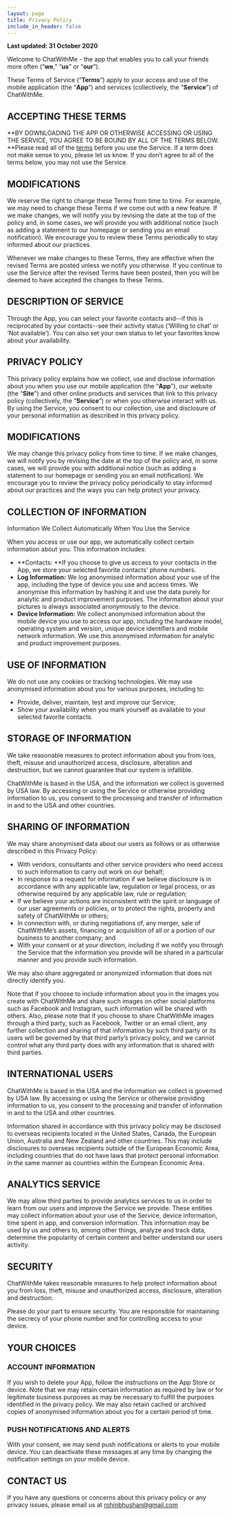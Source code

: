 ```yaml
---
layout: page
title: Privacy Policy
include_in_header: false
---
```


**Last updated: 31 October 2020**

Welcome to ChatWithMe - the app that enables you to call your friends more often (“**we**,” “**us**” or “**our**”).

These Terms of Service (“**Terms**”) apply to your access and use of the mobile application (the “**App**”) and services (collectively, the “**Service**”) of ChatWithMe. 

 


## ACCEPTING THESE TERMS

**BY DOWNLOADING THE APP OR OTHERWISE ACCESSING OR USING THE SERVICE, YOU AGREE TO BE BOUND BY ALL OF THE TERMS BELOW. **Please read all of the [terms](http://www.infltr.com/terms) before you use the Service. If a term does not make sense to you, please let us know. If you don’t agree to all of the terms below, you may not use the Service. 

 


## MODIFICATIONS

We reserve the right to change these Terms from time to time. For example, we may need to change these Terms if we come out with a new feature. If we make changes, we will notify you by revising the date at the top of the policy and, in some cases, we will provide you with additional notice (such as adding a statement to our homepage or sending you an email notification). We encourage you to review these Terms periodically to stay informed about our practices. 

Whenever we make changes to these Terms, they are effective when the revised Terms are posted unless we notify you otherwise. If you continue to use the Service after the revised Terms have been posted, then you will be deemed to have accepted the changes to these Terms.

 


## DESCRIPTION OF SERVICE 

Through the App, you can select your favorite contacts and--if this is reciprocated by your contacts--see their activity status (‘Willing to chat’ or ‘Not available’). You can also set your own status to let your favorites know about your availability.

 


## PRIVACY POLICY

This privacy policy explains how we collect, use and disclose information about you when you use our mobile application (the “**App**”), our website (the “**Site**”) and other online products and services that link to this privacy policy (collectively, the “**Service**”) or when you otherwise interact with us. By using the Service, you consent to our collection, use and disclosure of your personal information as described in this privacy policy.

 


## MODIFICATIONS

We may change this privacy policy from time to time. If we make changes, we will notify you by revising the date at the top of the policy and, in some cases, we will provide you with additional notice (such as adding a statement to our homepage or sending you an email notification). We encourage you to review the privacy policy periodically to stay informed about our practices and the ways you can help protect your privacy.

 


## COLLECTION OF INFORMATION

Information We Collect Automatically When You Use the Service

When you access or use our app, we automatically collect certain information about you. This information includes:



*   **Contacts: **If you choose to give us access to your contacts in the App, we store your selected favorite contacts’ phone numbers.
*   **Log Information:** We log anonymised information about your use of the app, including the type of device you use and access times. We anonymise this information by hashing it and use the data purely for analytic and product improvement purposes. The information about your pictures is always associated anonymously to the device.
*   **Device Information:** We collect anonymised information about the mobile device you use to access our app, including the hardware model, operating system and version, unique device identifiers and mobile network information. We use this anonymised information for analytic and product improvement purposes. 

 


## USE OF INFORMATION

We do not use any cookies or tracking technologies. We may use anonymised information about you for various purposes, including to:



*   Provide, deliver, maintain, test and improve our Service;
*   Show your availability when you mark yourself as available to your selected favorite contacts.

 


## STORAGE OF INFORMATION

We take reasonable measures to protect information about you from loss, theft, misuse and unauthorized access, disclosure, alteration and destruction, but we cannot guarantee that our system is infallible.  

ChatWithMe is based in the USA, and the information we collect is governed by USA law. By accessing or using the Service or otherwise providing information to us, you consent to the processing and transfer of information in and to the USA and other countries. 

 


## SHARING OF INFORMATION

We may share anonymised data about our users as follows or as otherwise described in this Privacy Policy:



*   With vendors, consultants and other service providers who need access to such information to carry out work on our behalf; 
*   In response to a request for information if we believe disclosure is in accordance with any applicable law, regulation or legal process, or as otherwise required by any applicable law, rule or regulation; 
*   If we believe your actions are inconsistent with the spirit or language of our user agreements or policies, or to protect the rights, property and safety of ChatWithMe or others; 
*   In connection with, or during negotiations of, any merger, sale of ChatWithMe’s assets, financing or acquisition of all or a portion of our business to another company; and
*   With your consent or at your direction, including if we notify you through the Service that the information you provide will be shared in a particular manner and you provide such information. 

We may also share aggregated or anonymized information that does not directly identify you. 

Note that if you choose to include information about you in the images you create with ChatWithMe and share such images on other social platforms such as Facebook and Instagram, such information will be shared with others. Also, please note that if you choose to share ChatWithMe images through a third party, such as Facebook, Twitter or an email client, any further collection and sharing of that information by such third party or its users will be governed by that third party’s privacy policy, and we cannot control what any third party does with any information that is shared with third parties.

 


## INTERNATIONAL USERS

ChatWithMe is based in the USA and the information we collect is governed by USA law. By accessing or using the Service or otherwise providing information to us, you consent to the processing and transfer of information in and to the USA and other countries. 

Information shared in accordance with this privacy policy may be disclosed to overseas recipients located in the United States, Canada, the European Union, Australia and New Zealand and other countries. This may include disclosures to overseas recipients outside of the European Economic Area, including countries that do not have laws that protect personal information in the same manner as countries within the European Economic Area.

 


## ANALYTICS SERVICE

We may allow third parties to provide analytics services to us in order to learn from our users and improve the Service we provide. These entities may collect information about your use of the Service, device information, time spent in app, and conversion information. This information may be used by us and others to, among other things, analyze and track data, determine the popularity of certain content and better understand our users activity.

 


## SECURITY

ChatWithMe takes reasonable measures to help protect information about you from loss, theft, misuse and unauthorized access, disclosure, alteration and destruction. 

Please do your part to ensure security. You are responsible for maintaining the secrecy of your phone number and for controlling access to your device.

 


## YOUR CHOICES


### **ACCOUNT INFORMATION**

If you wish to delete your App, follow the instructions on the App Store or device. Note that we may retain certain information as required by law or for legitimate business purposes as may be necessary to fulfill the purposes identified in the privacy policy. We may also retain cached or archived copies of anonymised information about you for a certain period of time.


### **PUSH NOTIFICATIONS AND ALERTS**

With your consent, we may send push notifications or alerts to your mobile device. You can deactivate these messages at any time by changing the notification settings on your mobile device. 


## CONTACT US

If you have any questions or concerns about this privacy policy or any privacy issues, please email us at rohinbhushan@gmail.com
